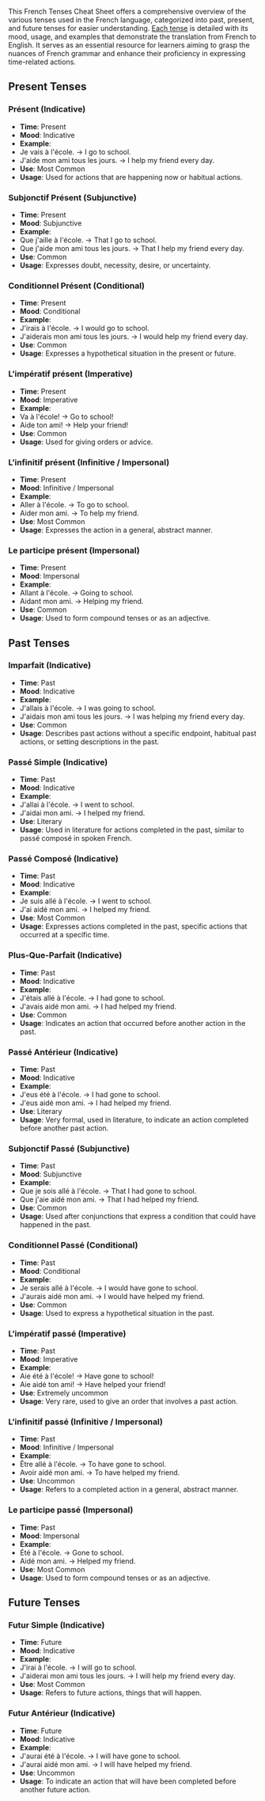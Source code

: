 This French Tenses Cheat Sheet offers a comprehensive overview of the various tenses used in the French language, categorized into past, present, and future tenses for easier understanding. [Each tense](https://www.busuu.com/en/french/tenses) is detailed with its mood, usage, and examples that demonstrate the translation from French to English. It serves as an essential resource for learners aiming to grasp the nuances of French grammar and enhance their proficiency in expressing time-related actions.

## Present Tenses

### Présent (Indicative)
- **Time**: Present
- **Mood**: Indicative
- **Example**:
- Je vais à l'école. → I go to school.
- J'aide mon ami tous les jours. → I help my friend every day.
- **Use**: Most Common
- **Usage**: Used for actions that are happening now or habitual actions.

### Subjonctif Présent (Subjunctive)
- **Time**: Present
- **Mood**: Subjunctive
- **Example**:
- Que j'aille à l'école. → That I go to school.
- Que j'aide mon ami tous les jours. → That I help my friend every day.
- **Use**: Common
- **Usage**: Expresses doubt, necessity, desire, or uncertainty.

### Conditionnel Présent (Conditional)
- **Time**: Present
- **Mood**: Conditional
- **Example**:
- J'irais à l'école. → I would go to school.
- J'aiderais mon ami tous les jours. → I would help my friend every day.
- **Use**: Common
- **Usage**: Expresses a hypothetical situation in the present or future.

### L’impératif présent (Imperative)
- **Time**: Present
- **Mood**: Imperative
- **Example**:
- Va à l'école! → Go to school!
- Aide ton ami! → Help your friend!
- **Use**: Common
- **Usage**: Used for giving orders or advice.

### L’infinitif présent (Infinitive / Impersonal)
- **Time**: Present
- **Mood**: Infinitive / Impersonal
- **Example**:
- Aller à l'école. → To go to school.
- Aider mon ami. → To help my friend.
- **Use**: Most Common
- **Usage**: Expresses the action in a general, abstract manner.

### Le participe présent (Impersonal)
- **Time**: Present
- **Mood**: Impersonal
- **Example**:
- Allant à l'école. → Going to school.
- Aidant mon ami. → Helping my friend.
- **Use**: Common
- **Usage**: Used to form compound tenses or as an adjective.

## Past Tenses

### Imparfait (Indicative)
- **Time**: Past
- **Mood**: Indicative
- **Example**:
- J'allais à l'école. → I was going to school.
- J'aidais mon ami tous les jours. → I was helping my friend every day.
- **Use**: Common
- **Usage**: Describes past actions without a specific endpoint, habitual past actions, or setting descriptions in the past.

### Passé Simple (Indicative)
- **Time**: Past
- **Mood**: Indicative
- **Example**:
- J'allai à l'école. → I went to school.
- J'aidai mon ami. → I helped my friend.
- **Use**: Literary
- **Usage**: Used in literature for actions completed in the past, similar to passé composé in spoken French.

### Passé Composé (Indicative)
- **Time**: Past
- **Mood**: Indicative
- **Example**:
- Je suis allé à l'école. → I went to school.
- J'ai aidé mon ami. → I helped my friend.
- **Use**: Most Common
- **Usage**: Expresses actions completed in the past, specific actions that occurred at a specific time.

### Plus-Que-Parfait (Indicative)
- **Time**: Past
- **Mood**: Indicative
- **Example**:
- J'étais allé à l'école. → I had gone to school.
- J'avais aidé mon ami. → I had helped my friend.
- **Use**: Common
- **Usage**: Indicates an action that occurred before another action in the past.

### Passé Antérieur (Indicative)
- **Time**: Past
- **Mood**: Indicative
- **Example**:
- J'eus été à l'école. → I had gone to school.
- J'eus aidé mon ami. → I had helped my friend.
- **Use**: Literary
- **Usage**: Very formal, used in literature, to indicate an action completed before another past action.

### Subjonctif Passé (Subjunctive)
- **Time**: Past
- **Mood**: Subjunctive
- **Example**:
- Que je sois allé à l'école. → That I had gone to school.
- Que j'aie aidé mon ami. → That I had helped my friend.
- **Use**: Common
- **Usage**: Used after conjunctions that express a condition that could have happened in the past.

### Conditionnel Passé (Conditional)
- **Time**: Past
- **Mood**: Conditional
- **Example**:
- Je serais allé à l'école. → I would have gone to school.
- J'aurais aidé mon ami. → I would have helped my friend.
- **Use**: Common
- **Usage**: Used to express a hypothetical situation in the past.

### L’impératif passé (Imperative)
- **Time**: Past
- **Mood**: Imperative
- **Example**:
- Aie été à l'école! → Have gone to school!
- Aie aidé ton ami! → Have helped your friend!
- **Use**: Extremely uncommon
- **Usage**: Very rare, used to give an order that involves a past action.

### L’infinitif passé (Infinitive / Impersonal)
- **Time**: Past
- **Mood**: Infinitive / Impersonal
- **Example**:
- Être allé à l'école. → To have gone to school.
- Avoir aidé mon ami. → To have helped my friend.
- **Use**: Uncommon
- **Usage**: Refers to a completed action in a general, abstract manner.

### Le participe passé (Impersonal)
- **Time**: Past
- **Mood**: Impersonal
- **Example**:
- Été à l'école. → Gone to school.
- Aidé mon ami. → Helped my friend.
- **Use**: Most Common
- **Usage**: Used to form compound tenses or as an adjective.

## Future Tenses

### Futur Simple (Indicative)
- **Time**: Future
- **Mood**: Indicative
- **Example**:
- J'irai à l'école. → I will go to school.
- J'aiderai mon ami tous les jours. → I will help my friend every day.
- **Use**: Most Common
- **Usage**: Refers to future actions, things that will happen.

### Futur Antérieur (Indicative)
- **Time**: Future
- **Mood**: Indicative
- **Example**:
- J'aurai été à l'école. → I will have gone to school.
- J'aurai aidé mon ami. → I will have helped my friend.
- **Use**: Uncommon
- **Usage**: To indicate an action that will have been completed before another future action.
